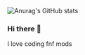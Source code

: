 ![Anurag's GitHub stats](https://github-readme-stats.vercel.app/api?username=JuniorNovoa1&count_private=true&show_icons=true&theme=tokyonight)

### Hi there 👋
I love coding fnf mods 

<!--
**JuniorNovoa1/JuniorNovoa1** is a ✨ _special_ ✨ repository because its `README.md` (this file) appears on your GitHub profile.
-->

